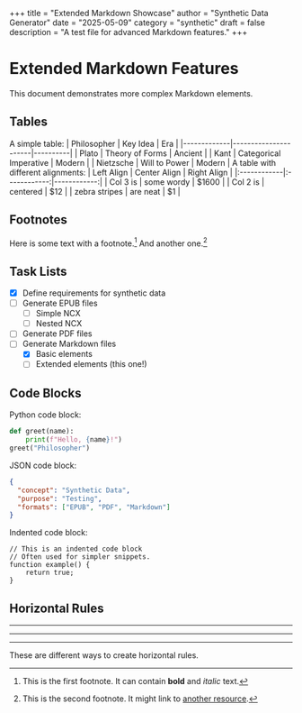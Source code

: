 +++
title = "Extended Markdown Showcase"
author = "Synthetic Data Generator"
date = "2025-05-09"
category = "synthetic"
draft = false
description = "A test file for advanced Markdown features."
+++
# Extended Markdown Features
This document demonstrates more complex Markdown elements.
## Tables
A simple table:
| Philosopher | Key Idea             | Era      |
|-------------|----------------------|----------|
| Plato       | Theory of Forms      | Ancient  |
| Kant        | Categorical Imperative | Modern   |
| Nietzsche   | Will to Power        | Modern   |
A table with different alignments:
| Left Align  | Center Align | Right Align |
|:------------|:------------:|------------:|
| Col 3 is    | some wordy   |        $1600 |
| Col 2 is    | centered     |          $12 |
| zebra stripes | are neat   |           $1 |
## Footnotes
Here is some text with a footnote.[^1] And another one.[^2]
[^1]: This is the first footnote. It can contain **bold** and *italic* text.
[^2]: This is the second footnote. It might link to [another resource](https://example.com).
## Task Lists
- [x] Define requirements for synthetic data
- [ ] Generate EPUB files
  - [ ] Simple NCX
  - [ ] Nested NCX
- [ ] Generate PDF files
- [ ] Generate Markdown files
  - [x] Basic elements
  - [ ] Extended elements (this one!)
## Code Blocks
Python code block:
```python
def greet(name):
    print(f"Hello, {name}!")
greet("Philosopher")
```
JSON code block:
```json
{
  "concept": "Synthetic Data",
  "purpose": "Testing",
  "formats": ["EPUB", "PDF", "Markdown"]
}
```
Indented code block:

    // This is an indented code block
    // Often used for simpler snippets.
    function example() {
        return true;
    }
## Horizontal Rules
---
***
___
These are different ways to create horizontal rules.
